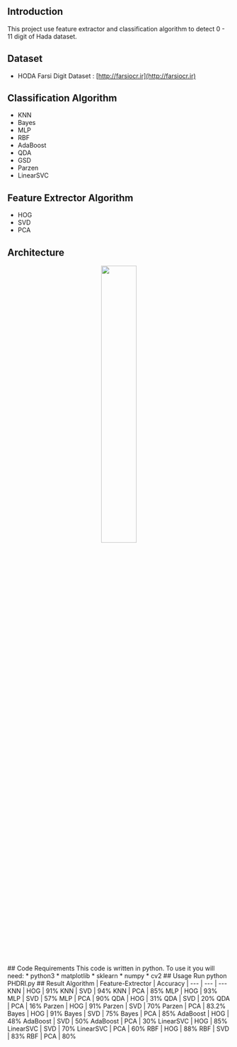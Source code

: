 ## Introduction
This project use feature extractor and classification algorithm to detect 0 - 11 digit of  Hada dataset.
## Dataset
* HODA Farsi Digit Dataset : [http://farsiocr.ir](http://farsiocr.ir)
## Classification Algorithm
* KNN
* Bayes
* MLP
* RBF
* AdaBoost
* QDA
* GSD
* Parzen
* LinearSVC
## Feature Extrector Algorithm
* HOG
* SVD
* PCA
## Architecture
<p align="center"><img width=40% src="https://github.com/msnmkh/Persian-Handwritten-Digits-Image-Recognition/media/core-stage-of-ocr.JPG"></p>
## Code Requirements
This code is written in python. To use it you will need:
* python3
* matplotlib
* sklearn
* numpy
* cv2
## Usage
Run python PHDRI.py
## Result
Algorithm | Feature-Extrector | Accuracy |
--- | --- | ---
KNN | HOG | 91%
KNN | SVD | 94%
KNN | PCA | 85%
MLP | HOG | 93%
MLP | SVD | 57%
MLP | PCA | 90%
QDA | HOG | 31%
QDA | SVD | 20%
QDA | PCA | 16%
Parzen | HOG | 91%
Parzen | SVD | 70%
Parzen | PCA | 83.2%
Bayes | HOG | 91%
Bayes | SVD | 75%
Bayes | PCA | 85%
AdaBoost | HOG | 48%
AdaBoost | SVD | 50%
AdaBoost | PCA | 30%
LinearSVC | HOG | 85%
LinearSVC | SVD | 70%
LinearSVC | PCA | 60%
RBF | HOG | 88%
RBF | SVD | 83%
RBF | PCA | 80%


